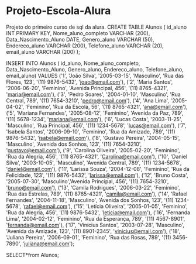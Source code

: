 # Projeto-Escola-Alura
Projeto do primeiro curso de sql da alura.
CREATE TABLE Alunos (
  id_aluno INT PRIMARY KEY,
  Nome_aluno_completo VARCHAR (200),
  Data_Nascimento_Aluno DATE,
  Genero_aluno VARCHAR (50),
  Endereco_aluno VARCHAR (200),
  Telefone_aluno VARCHAR (20),
  email_aluno VARCHAR (200)
  );
  
  INSERT INTO Alunos (
    id_aluno,
  Nome_aluno_completo,
  Data_Nascimento_Aluno,
  Genero_aluno,
  Endereco_aluno,
  Telefone_aluno,
  email_aluno)
  VALUES
('1', 'João Silva', '2005-03-15', 'Masculino', 'Rua das Flores, 123', '(11) 9876-5432', 'joao@email.com'),
('2', 'Maria Santos', '2006-06-20', 'Feminino', 'Avenida Principal, 456', '(11) 8765-4321', 'maria@email.com'),
('3', 'Pedro Soares', '2004-01-10', 'Masculino', 'Rua Central, 789', '(11) 7654-3210', 'pedro@email.com'),
('4', 'Ana Lima', '2005-04-02', 'Feminino', 'Rua da Escola, 56', '(11) 8765-4321', 'ana@email.com'),
('5', 'Mariana Fernandes', '2005-08-12', 'Feminino', 'Avenida da Paz, 789', '(11) 5678-1234', 'mariana@email.com'),
('6', 'Lucas Costa', '2003-11-25', 'Masculino', 'Rua Principal, 456', '(11) 1234-5678', 'lucas@email.com'),
('7', 'Isabela Santos', '2006-09-10', 'Feminino', 'Rua da Amizade, 789', '(11) 9876-5432', 'isabela@email.com'),
('8', 'Gustavo Pereira', '2004-05-15', 'Masculino', 'Avenida dos Sonhos, 123', '(11) 7654-3210', 'gustavo@email.com'),
('9', 'Carolina Oliveira', '2005-02-20', 'Feminino', 'Rua da Alegria, 456', '(11) 8765-4321', 'Carolina@email.com'),
('10', 'Daniel Silva', '2003-10-05', 'Masculino', 'Avenida Central, 789', '(11) 1234-5678', 'daniel@email.com'),
('11', 'Larissa Souza', '2004-12-08', 'Feminino', 'Rua da Felicidade, 123', '(11) 9876-5432', 'larissa@email.com'),
('12', 'Bruno Costa', '2005-07-30', 'Masculino','Avenida Principal, 456', '(11) 7654-3210', 'bruno@email.com'),
('13', 'Camila Rodrigues', '2006-03-22', 'Feminino', 'Rua das Estrelas, 789', '(11) 8765-4321', 'camila@email.com'),
('14', 'Rafael Fernandes', '2004-11-18', 'Masculino', 'Avenida dos Sonhos, 123', '(11) 1234-5678', 'rafael@email.com'),
('15', 'Letícia Oliveira', '2005-01-05', 'Feminino', 'Rua da Alegria, 456', '(11) 9876-5432', 'leticia@email.com'),
('16', 'Fernanda Lima', '2004-02-12', 'Feminino', 'Rua da Esperança, 789', '(11) 4567-8901', 'fernanda@email.com'),
('17', 'Vinícius Santos', '2003-07-28',	'Masculino', 'Avenida da Amizade, 123', '(11) 8901-2345', 'vinicius@email.com'),
('18', 'Juliana Pereira', '2006-09-01', 'Feminino', 'Rua das Rosas, 789', '(11) 3456-7890', 'juliana@email.com');
  
  SELECT*from Alunos;
  
  
